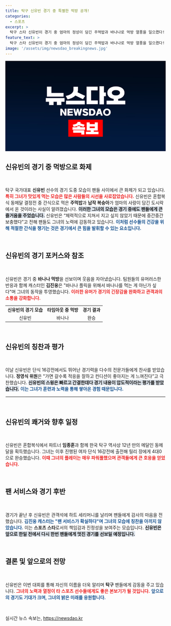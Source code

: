 ```yaml
---
title: 탁구 신유빈 경기 중 특별한 먹방 공개!
categories:
  - 스포츠
excerpt: >
  탁구 스타 신유빈이 경기 중 엄마의 정성이 담긴 주먹밥과 바나나로 먹방 열풍을 일으켰다! 체력 보충과 함께 상대를 압도하는 플레이로 연속 승리를 이어가며 팬들에게 하트 세리머니로 감동을 전했다.
feature_text: >
  탁구 스타 신유빈이 경기 중 엄마의 정성이 담긴 주먹밥과 바나나로 먹방 열풍을 일으켰다! 체력 보충과 함께 상대를 압도하는 플레이로 연속 승리를 이어가며 팬들에게 하트 세리머니로 감동을 전했다.
image: '/assets/img/newsdao_breakingnews.jpg'
---
```


<p><img src="/assets/img/newsdao_breakingnews.jpg" alt="ontimetimes 속보" /></p>

<h2 data-ke-size="size26">신유빈의 경기 중 먹방으로 화제</h2>

<p data-ke-size="size16">&nbsp;</p>

<p>탁구 국가대표 <b>신유빈</b> 선수의 경기 도중 모습이 팬들 사이에서 큰 화제가 되고 있습니다. <b><span style="color: #ee2323;">특히 그녀가 맛있게 먹는 모습은 많은 사람들의 시선을 사로잡았습니다.</span></b> 신유빈은 혼합복식 동메달 결정전 중 간식으로 먹은 <b>주먹밥</b>과 <b>납작 복숭아</b>가 엄마의 사랑이 담긴 도시락에서 온 것이라는 사실이 알려졌습니다. <b><span style="background-color: #21538527;">이러한 그녀의 모습은 경기 중에도 팬들에게 큰 즐거움을 주었습니다.</span></b> 신유빈은 “체력적으로 지쳐서 지고 싶지 않았기 때문에 중간중간 보충했다”고 전해 팬들도 그녀의 노력에 감동하고 있습니다. <b><span style="color: #1a5490;">이처럼 선수들의 건강을 위해 적절한 간식을 챙기는 것은 경기에서 큰 힘을 발휘할 수 있는 요소입니다.</span></b> </p>

<p data-ke-size="size16">&nbsp;</p>

<h2 data-ke-size="size26">신유빈의 경기 포커스와 참조</h2>

<p data-ke-size="size16">&nbsp;</p>

<p>신유빈은 경기 중 <b>바나나 먹방</b>을 선보이며 웃음을 자아냈습니다. 팀원들의 유머러스한 반응과 함께 캐스터인 <b>김진웅</b>은 "바나나 플릭을 위해서 바나나를 먹는 게 아닌가 싶다"며 그녀의 동작을 투영했습니다. <b><span style="color: #ee2323;">이러한 유머가 경기의 긴장감을 완화하고 관객과의 소통을 강화합니다.</span></b></p>

<table style="width: 100%; border-collapse: collapse;">
<tr>
<td style="text-align: center; height: 17px;"><b>신유빈의 경기 모습</b></td>
<td style="text-align: center; height: 17px;"><b>타임아웃 중 먹방</b></td>
<td style="text-align: center; height: 17px;"><b>경기 결과</b></td>
</tr>
<tr>
<td style="text-align: center; height: 17px;">신유빈</td>
<td style="text-align: center; height: 17px;">바나나</td>
<td style="text-align: center; height: 17px;">완승</td>
</tr>
</table>

<p data-ke-size="size16">&nbsp;</p>

<h2 data-ke-size="size26">신유빈의 칭찬과 평가</h2>

<p data-ke-size="size16">&nbsp;</p>

<p>이날 신유빈은 단식 16강전에서도 뛰어난 경기력을 다수의 전문가들에게 찬사를 받았습니다. <b>정영식 위원</b>은 "가면 갈수록 적응을 잘하고 컨디션이 좋아지는 게 느껴진다”고 극찬했습니다. <b><span style="background-color: #21538527;">신유빈의 스윙은 빠르고 간결한데다 경기 내용이 압도적이라는 평가를 받았습니다.</span></b> <b><span style="color: #1a5490;">이는 그녀가 훈련과 노력을 통해 쌓아온 경험 때문입니다.</span></b> </p>

<hr style="border: 1px solid #eeeeee;">

<p data-ke-size="size16">&nbsp;</p>

<h2 data-ke-size="size26">신유빈의 쾌거와 향후 일정</h2>

<p data-ke-size="size16">&nbsp;</p>

<p>신유빈은 혼합복식에서 파트너 <b>임종훈</b>과 함께 한국 탁구 역사상 12년 만의 메달인 동메달을 획득했습니다. 그녀는 이후 진행된 여자 단식 16강전에 출전해 릴리 장에게 4대0으로 완승했습니다. <b><span style="color: #ee2323;">이때 그녀의 플레이는 매우 파워풀했으며 관객들에게 큰 호응을 얻었습니다.</span></b> </p>

<p data-ke-size="size16">&nbsp;</p>

<h2 data-ke-size="size26">팬 서비스와 경기 후반</h2>

<p data-ke-size="size16">&nbsp;</p>

<p>경기가 끝난 후 신유빈은 관객석에 하트 세리머니를 날리며 팬들에게 감사의 마음을 전했습니다. <b><span style="color: #1a5490;">김진웅 캐스터는 "팬 서비스가 확실하다"며 그녀의 모습에 칭찬을 아끼지 않았습니다.</span></b> 이는 <b>스포츠 스타</b>로서의 책임감과 진정성을 보여주는 모습입니다. <b><span style="background-color: #21538527;">신유빈은 앞으로 한일 전에서 다시 한번 팬들에게 멋진 경기를 선보일 예정입니다.</span></b></p>

<p data-ke-size="size16">&nbsp;</p>

<h2 data-ke-size="size26">결론 및 앞으로의 전망</h2>

<p data-ke-size="size16">&nbsp;</p>

<p>신유빈은 이번 대회를 통해 자신의 이름을 더욱 알리며 <b>탁구</b> 팬들에게 감동을 주고 있습니다. <b><span style="color: #ee2323;">그녀의 노력과 열정이 타 스포츠 선수들에게도 좋은 본보기가 될 것입니다.</span></b> <b><span style="color: #1a5490;">앞으로의 경기도 기대가 크며, 그녀의 밝은 미래를 응원합니다.</span></b> </p>

<p data-ke-size="size16">&nbsp;</p>
실시간 뉴스 속보는, <a href="https://newsdao.kr" rel="dofollow">https://newsdao.kr</a>


